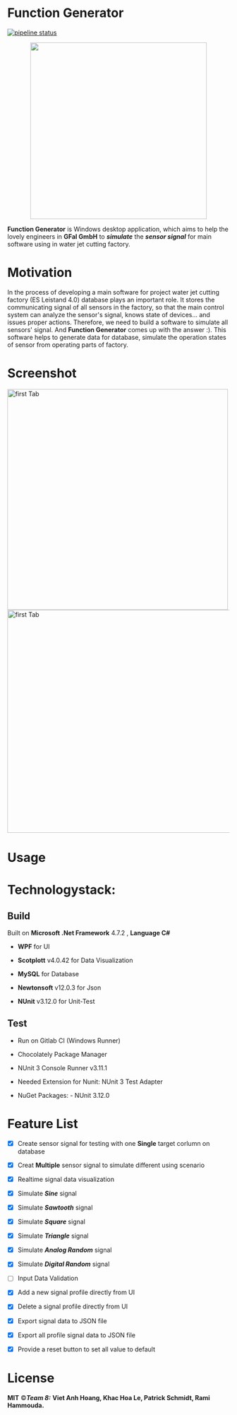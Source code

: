 # Function Generator
[![pipeline status](https://gitlab.rz.htw-berlin.de/softwareentwicklungsprojekt/wise2020-21/team8/badges/master/pipeline.svg)](https://gitlab.rz.htw-berlin.de/softwareentwicklungsprojekt/wise2020-21/team8/-/commits/master)

<p align="center">
  <img align="center" src="https://i.ibb.co/cXb3BVJ/Tab3.png" width="400">
</p>


**Function Generator** is Windows desktop application, which aims to help the lovely engineers in **GFaI GmbH** to ***simulate*** the ***sensor signal*** for main software using in water jet cutting factory. 


# Motivation

In the process of developing a main software for project water jet cutting factory (ES Leistand 4.0) database plays an important role. It stores the communicating signal of all sensors in the factory, so that the main control system can analyze the sensor's signal, knows state of devices… and issues proper actions. Therefore, we need to build a software to simulate all sensors' signal. And **Function Generator** comes up with the answer :). This software helps to generate data for database, simulate the operation states of sensor from operating parts of factory.

# Screenshot

  <img src="https://i.ibb.co/1f3XBB5/Whats-App-Image-2020-11-07-at-11-40-01.jpg" width="500" title = "first Tab"> <img src="https://i.ibb.co/PxYhhQX/Whats-App-Image-2020-11-07-at-11-40-01-1.jpg" width="505" title = "first Tab">
  
# Usage



# Technologystack:
## Build
Built on **Microsoft .Net Framework** 4.7.2 , **Language C#**

- **WPF** for UI

- **Scotplott** v4.0.42 for Data Visualization

- **MySQL** for Database

- **Newtonsoft** v12.0.3 for Json

- **NUnit** v3.12.0 for Unit-Test

## Test
- Run on Gitlab CI (Windows Runner)

- Chocolately Package Manager

- NUnit 3 Console Runner v3.11.1

- Needed Extension for Nunit: NUnit 3 Test Adapter

- NuGet Packages: - NUnit 3.12.0

# Feature List
- [x] Create sensor signal for testing with one **Single** target corlumn on database
- [x] Creat **Multiple** sensor signal to simulate different using scenario
- [x] Realtime signal data visualization

- [x] Simulate ***Sine*** signal
- [x] Simulate ***Sawtooth*** signal
- [x] Simulate ***Square*** signal
- [x] Simulate ***Triangle*** signal
- [x] Simulate ***Analog Random*** signal
- [x] Simulate ***Digital Random*** signal

- [ ] Input Data Validation

- [x] Add a new signal profile directly from UI
- [x] Delete a signal profile directly from UI

- [x] Export signal data to JSON file
- [x] Export all profile signal data to JSON file
- [x] Provide a reset button to set all value to default
# License
**MIT** ©***Team 8:*** **Viet Anh Hoang, Khac Hoa Le, Patrick Schmidt, Rami Hammouda.**

